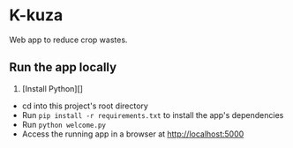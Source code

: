 # K-kuza
Web app to reduce crop wastes.

## Run the app locally

1. [Install Python][]
+ cd into this project's root directory
+ Run `pip install -r requirements.txt` to install the app's dependencies
+ Run `python welcome.py`
+ Access the running app in a browser at <http://localhost:5000>
